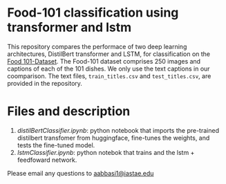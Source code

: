 # Food-101 classification using transformer and lstm
This repository compares the performace of two deep learning architectures, DistilBert transformer and LSTM, for classification on the [Food 101-Dataset](https://data.vision.ee.ethz.ch/cvl/datasets_extra/food-101/). The Food-101 dataset comprises 250 images and captions of each of the 101 dishes.  We only use the text captions in our coomparison. The text files, `train_titles.csv` and `test_titles.csv`, are provided in the repository.  

# Files and description
1. *distilBertClassifier.ipynb*: python notebook that imports the pre-trained distilbert transfomer from huggingface, fine-tunes the weights, and tests the fine-tuned model.
2. *lstmClassifier.ipynb*: python notebok that trains and the lstm + feedfoward network.

Please email any questions to aabbasi1@iastae.edu 
